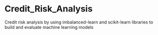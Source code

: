 # Credit_Risk_Analysis
Credit risk analysis by using imbalanced-learn and scikit-learn libraries to build and evaluate machine learning models
